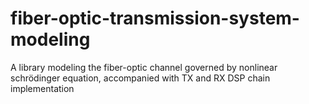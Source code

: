 # fiber-optic-transmission-system-modeling
A library modeling the fiber-optic channel governed by nonlinear schrödinger equation, accompanied with TX and RX DSP chain implementation
